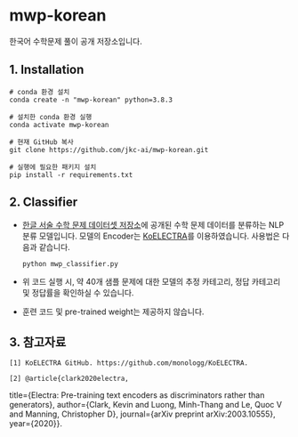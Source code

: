 # mwp-korean
한국어 수학문제 풀이 공개 저장소입니다.

## 1. Installation
   
    # conda 환경 설치
    conda create -n "mwp-korean" python=3.8.3   
    
    # 설치한 conda 환경 실행
    conda activate mwp-korean
    
    # 현재 GitHub 복사
    git clone https://github.com/jkc-ai/mwp-korean.git
    
    # 실행에 필요한 패키지 설치
    pip install -r requirements.txt
    
## 2. Classifier
   
   * [한글 서술 수학 문제 데이터셋 저장소](https://github.com/jkc-ai/mwp-korean-data)에 공개된 수학 문제 데이터를 분류하는 NLP 분류 모델입니다. 모델의 Encoder는 [KoELECTRA](https://github.com/monologg/KoELECTRA)를 이용하였습니다. 사용법은 다음과 같습니다.

        ```
        python mwp_classifier.py
        ```

   * 위 코드 실행 시, 약 40개 샘플 문제에 대한 모델의 추정 카테고리, 정답 카테고리 및 정답률을 확인하실 수 있습니다.
   * 훈련 코드 및 pre-trained weight는 제공하지 않습니다.




## 3. 참고자료

    [1] KoELECTRA GitHub. https://github.com/monologg/KoELECTRA.

    [2] @article{clark2020electra,
  title={Electra: Pre-training text encoders as discriminators rather than generators},
  author={Clark, Kevin and Luong, Minh-Thang and Le, Quoc V and Manning, Christopher D},
  journal={arXiv preprint arXiv:2003.10555},
  year={2020}}.